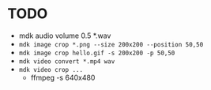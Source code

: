 # TODO

- mdk audio volume 0.5 *.wav
- `mdk image crop *.png --size 200x200 --position 50,50`
- `mdk image crop hello.gif -s 200x200 -p 50,50`
- `mdk video convert *.mp4 wav`
- `mdk video crop ...`
	- ffmpeg -s 640x480
